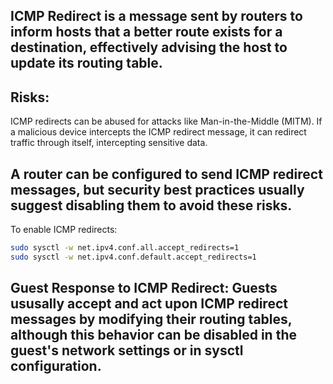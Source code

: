 ## ICMP Redirect is a message sent by routers to inform hosts that a better route exists for a destination, effectively advising the host to update its routing table.

## Risks:
ICMP redirects can be abused for attacks like Man-in-the-Middle (MITM). If a malicious device intercepts the ICMP redirect message, it can redirect traffic through itself, intercepting sensitive data.

## A router can be configured to send ICMP redirect messages, but security best practices usually suggest disabling them to avoid these risks.

To enable ICMP redirects:
```bash
sudo sysctl -w net.ipv4.conf.all.accept_redirects=1
sudo sysctl -w net.ipv4.conf.default.accept_redirects=1
```
## Guest Response to ICMP Redirect: Guests ususally accept and act upon ICMP redirect messages by modifying their routing tables, although this behavior can be disabled in the guest's network settings or in sysctl configuration.
